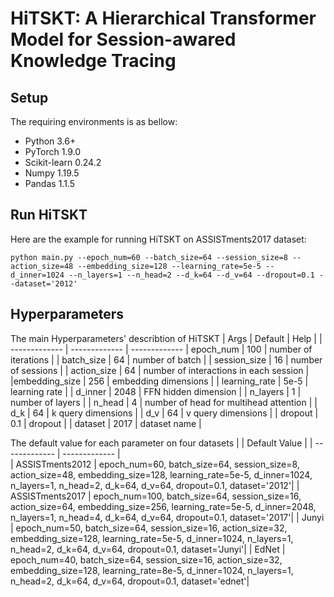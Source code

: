 # HiTSKT: A Hierarchical Transformer Model for Session-awared Knowledge Tracing

## Setup
The requiring environments is as bellow:
- Python 3.6+
- PyTorch 1.9.0
- Scikit-learn 0.24.2
- Numpy 1.19.5
- Pandas 1.1.5

## Run HiTSKT
Here are the example for running HiTSKT on ASSISTments2017 dataset:
```
python main.py --epoch_num=60 --batch_size=64 --session_size=8 --action_size=48 --embedding_size=128 --learning_rate=5e-5 --d_inner=1024 --n_layers=1 --n_head=2 --d_k=64 --d_v=64 --dropout=0.1 --dataset='2012'
```


## Hyperparameters
The main Hyperparameters' describtion of HiTSKT
| Args          |  Default      |              Help              | 
| ------------- | ------------- |         -------------
| epoch_num     |    100        |    number of iterations        |
| batch_size    |    64         |      number of batch           |
| session_size  |    16         |      number of sessions        |
| action_size   |    64         |  number of interactions in each session  |
|embedding_size |    256        |      embedding dimensions      |
| learning_rate |    5e-5       |      learning rate             |
| d_inner       |    2048       |      FFN hidden dimension      |
| n_layers      |    1          |      number of layers          |
| n_head        |    4          |   number of head for multihead attention           |
| d_k           |    64         |      k query dimensions        |
| d_v           |    64         |      v query dimensions        |
| dropout       |    0.1        |      dropout                   |
| dataset       |    2017       |      dataset name              |

The default value for each parameter on four datasets
|                 |  Default Value     |
| -------------         | -------------      |  
| ASSISTments2012       | 	epoch_num=60, batch_size=64, session_size=8, action_size=48, embedding_size=128, learning_rate=5e-5, d_inner=1024, n_layers=1, n_head=2, d_k=64, d_v=64, dropout=0.1, dataset='2012'|
| ASSISTments2017       | 	epoch_num=100, batch_size=64, session_size=16, action_size=64, embedding_size=256, learning_rate=5e-5, d_inner=2048, n_layers=1, n_head=4, d_k=64, d_v=64, dropout=0.1, dataset='2017'|
| Junyi       | 	epoch_num=50, batch_size=64, session_size=16, action_size=32, embedding_size=128, learning_rate=5e-5, d_inner=1024, n_layers=1, n_head=2, d_k=64, d_v=64, dropout=0.1, dataset='Junyi'|
| EdNet       | 	epoch_num=40, batch_size=64, session_size=16, action_size=32, embedding_size=128, learning_rate=8e-5, d_inner=1024, n_layers=1, n_head=2, d_k=64, d_v=64, dropout=0.1, dataset='ednet'|

